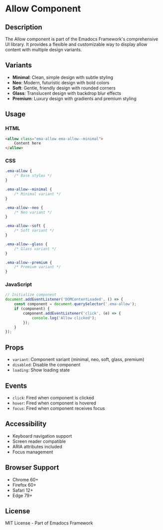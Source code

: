 # Allow Component

## Description
The Allow component is part of the Emadocs Framework's comprehensive UI library. It provides a flexible and customizable way to display allow content with multiple design variants.

## Variants
- **Minimal**: Clean, simple design with subtle styling
- **Neo**: Modern, futuristic design with bold colors
- **Soft**: Gentle, friendly design with rounded corners
- **Glass**: Translucent design with backdrop blur effects
- **Premium**: Luxury design with gradients and premium styling

## Usage

### HTML
```html
<allow class="ema-allow ema-allow--minimal">
    Content here
</allow>
```

### CSS
```css
.ema-allow {
    /* Base styles */
}

.ema-allow--minimal {
    /* Minimal variant */
}

.ema-allow--neo {
    /* Neo variant */
}

.ema-allow--soft {
    /* Soft variant */
}

.ema-allow--glass {
    /* Glass variant */
}

.ema-allow--premium {
    /* Premium variant */
}
```

### JavaScript
```javascript
// Initialize component
document.addEventListener('DOMContentLoaded', () => {
    const component = document.querySelector('.ema-allow');
    if (component) {
        component.addEventListener('click', (e) => {
            console.log('Allow clicked');
        });
    }
});
```

## Props
- `variant`: Component variant (minimal, neo, soft, glass, premium)
- `disabled`: Disable the component
- `loading`: Show loading state

## Events
- `click`: Fired when component is clicked
- `hover`: Fired when component is hovered
- `focus`: Fired when component receives focus

## Accessibility
- Keyboard navigation support
- Screen reader compatible
- ARIA attributes included
- Focus management

## Browser Support
- Chrome 60+
- Firefox 60+
- Safari 12+
- Edge 79+

## License
MIT License - Part of Emadocs Framework
